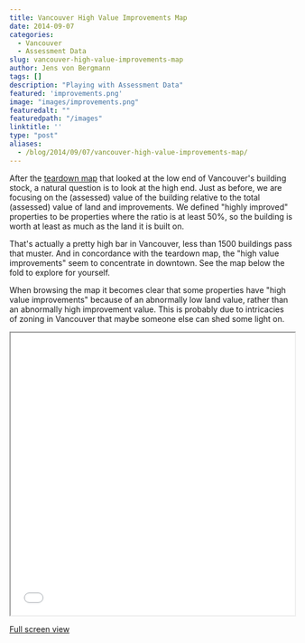 ```yaml
---
title: Vancouver High Value Improvements Map
date: 2014-09-07
categories:
  - Vancouver
  - Assessment Data
slug: vancouver-high-value-improvements-map
author: Jens von Bergmann
tags: []
description: "Playing with Assessment Data"
featured: 'improvements.png'
image: "images/improvements.png"
featuredalt: ""
featuredpath: "/images"
linktitle: ''
type: "post"
aliases:
  - /blog/2014/09/07/vancouver-high-value-improvements-map/
---
```






After the [teardown map](/blog/2014/09/05/vancouver-teardown-map/) that looked at the low end of Vancouver's building
stock, a natural question is to look at the high end. Just as before, we are focusing on the (assessed) value of the
building relative to the total (assessed) value of land and improvements. We defined "highly improved" properties to
be properties where the ratio is at least 50%, so the building is worth at least as much as the land it is built on.

That's actually a pretty high bar in Vancouver, less than 1500 buildings pass that muster. And in concordance with the
teardown map, the "high value improvements" seem to concentrate in downtown. See the map below the fold 
to explore for yourself.

<!-- more -->

When browsing the map it becomes clear that some properties have "high value improvements" because of an abnormally low
land value, rather than an abnormally high improvement value. This is probably due to intricacies of zoning in Vancouver
that maybe someone else can shed some light on.

<iframe src="/html/improvement_map.html" width="100%" height="500"></iframe>

[Full screen view](/html/improvement_map.html) 
